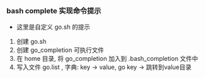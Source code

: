 ### bash complete 实现命令提示
- 这里是自定义 go.sh 的提示

1. 创建 go.sh
2. 创建 go_completion 可执行文件
3. 在 home 目录, 将 go_completion 加入到 .bash_completion 文件中
4. 写入文件 go.list , 字典: key -> value, go key -> 跳转到value目录


